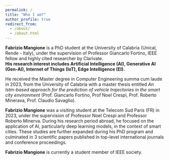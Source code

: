 ```yaml
---
permalink: /
title: "Who I am?"
author_profile: true
redirect_from: 
  - /about/
  - /about.html
---
```


**Fabrizio Mangione** is a PhD student at the University of Calabria (Unical, Rende - Italy), under the supervision of Professor Giancarlo Fortino, IEEE fellow and highly cited researcher by Clarivate.  
**His research interest includes Artificial Intelligence (AI), Generative AI (Gen-AI), Internet of Things (IoT), Edge Intelligence (EI).**

He received the Master degree in Computer Engineering summa cum laude in 2023, from the University of Calabria with a master thesis entitled *An lstm-based approach for the prediction of vehicle trajectories in the smart city environment* (Prof. Giancarlo Fortino, Prof Noel Crespi, Prof. Roberto Minerava, Prof. Claudio Savaglio).

**Fabrizio Mangione** was a visiting student at the Telecom Sud Paris (FR) in 2023, under the supervision of Professor Noel Crespi and Professor Roberto Minerva. During his research period abroad, he focused on the application of AI, particularly deep learning models, in the context of smart cities. These studies are further expanded during his PhD program and culminated in 3 scientific papers published in top-level international journals and conference proceedings.

**Fabrizio Mangione** is currently a student member of IEEE society.

